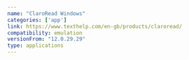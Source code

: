 ```yaml
---
name: "ClaroRead Windows"
categories: ['app']
link: https://www.texthelp.com/en-gb/products/claroread/
compatibility: emulation
versionFrom: "12.0.29.29"
type: applications
---
```


